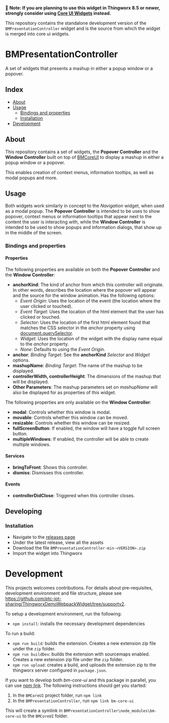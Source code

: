 🛑 **Note: If you are planning to use this widget in Thingworx 8.5 or newer, strongly consider using [Core UI Widgets](https://github.com/ptc-iot-sharing/BMCoreUIWidgets) instead.**

This repository contains the standalone development version of the `BMPresentationController` widget and is the source from which the widget is merged into core ui widgets.

# BMPresentationController

A set of widgets that presents a mashup in either a popup window or a popover.

## Index

- [About](#about)
- [Usage](#usage)
    + [Bindings and properties](#Bindings-and-properties)
    + [Installation](#installation)
- [Development](#development)

## About

This repository contains a set of widgets, the **Popover Controller** and the **Window Controller** built on top of [BMCoreUI](https://github.com/ptc-iot-sharing/BMCoreUI) to display a mashup in either a popup window or a popover. 

This enables creation of context menus, information tooltips, as well as modal popups and more.

## Usage

Both widgets work similarly in concept to the _Navigation_ widget, when used as a modal popup. The **Popover Controller** is intended to be uses to show popover, context menus or information tooltips that appear next to the content the user is interacting with, while the **Window Controller** is intended to be used to show popups and information dialogs, that show up in the middle of the screen.

### Bindings and properties

#### Properties

The following properties are available on both the **Popover Controller** and the **Window Controller**:

* **anchorKind**: The kind of anchor from which this controller will originate. In other words, describes the location where the popover will appear and the source for the window animation. Has the following options:
    * _Event Origin_: Uses the location of the event (the location where the user clicked or touched).
    * _Event Target_: Uses the location of the html element that the user has clicked or touched. 
    * _Selector_: Uses the location of the first html element found that matches the CSS selector in the _anchor_ property using [document.querySelector](https://developer.mozilla.org/en-US/docs/Web/API/Document/querySelector).
    * _Widget_: Uses the location of the widget with the display name equal to the _anchor_ property.
    * _None_: Defaults to using the _Event Origin_.
* **anchor**: _Binding Target_: See the **anchorKind** _Selector_ and _Widget_ options.
* **mashupName**: _Binding Target_: The name of the mashup to be displayed.
* **controllerWidth, controllerHeight**: The dimensions of the mashup that will be displayed.
* **Other Parameters**: The mashup parameters set on _mashupName_ will also be displayed for as properties of this widget.

The following properties are only available on the **Window Controller**:

* **modal**: Controls whether this window is modal.
* **movable**: Controls whether this window can be moved.
* **resizable**: Controls whether this window can be resized.
* **fullScreenButton**: If enabled, the window will have a toggle full screen button.
* **multipleWindows**: If enabled, the controller will be able to create multiple windows.

#### Services

* **bringToFront**: Shows this controller.
* **dismiss**: Dismisses this controller.

#### Events

* **controllerDidClose**: Triggered when this controller closes.

## Developing

### Installation
- Navigate to the [releases page](/releases)
- Under the latest release, view all the assets
- Download the file `BMPresentationController-min-<VERSION>.zip`
- Import the widget into Thingworx

# Development
This projects welcomes contributions. For details about pre-requisites, development environment and file structure, please see https://github.com/ptc-iot-sharing/ThingworxDemoWebpackWidget/tree/supportv2. 

To setup a development environment, run the following:
* `npm install`: installs the necessary development dependencies

To run a build:
* `npm run build`: builds the extension. Creates a new extension zip file under the `zip` folder.
* `npm run buildDev`: builds the extension with sourcemaps enabled. Creates a new extension zip file under the `zip` folder.
* `npm run upload`: creates a build, and uploads the extension zip to the thingworx server configured in `package.json`.

If you want to develop both _bm-core-ui_ and this package in parallel, you can use [npm link](https://docs.npmjs.com/cli/link.html). The following instructions should get you started:
1. In the `BMCoreUI` project folder, run `npm link`
2. In the `BMPresentationController`, run `npm link bm-core-ui`

This will create a symlink in `BMPresentationController\node_modules\bm-core-ui` to the `BMCoreUI` folder.